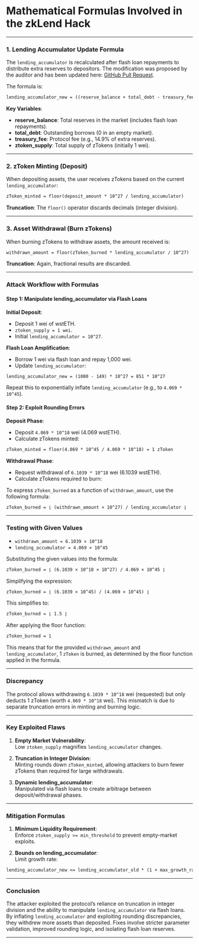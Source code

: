


# Mathematical Formulas Involved in the zkLend Hack

---

### 1. Lending Accumulator Update Formula

The `lending_accumulator` is recalculated after flash loan repayments to distribute extra reserves to depositors. The modification was proposed by the auditor and has been updated here: [GitHub Pull Request](https://github.com/zkLend/zklend-v1-core/pull/33).

The formula is:

```markdown
lending_accumulator_new = ((reserve_balance + total_debt - treasury_fee) * 10^27) / ztoken_supply
```

**Key Variables**:

- **reserve_balance**: Total reserves in the market (includes flash loan repayments).
- **total_debt**: Outstanding borrows (0 in an empty market).
- **treasury_fee**: Protocol fee (e.g., 14.9% of extra reserves).
- **ztoken_supply**: Total supply of zTokens (initially 1 wei).

---

### 2. **zToken Minting (Deposit)**

When depositing assets, the user receives zTokens based on the current `lending_accumulator`:

```markdown
zToken_minted = floor(deposit_amount * 10^27 / lending_accumulator)
```

**Truncation**: The `floor()` operator discards decimals (integer division).

---

### 3. **Asset Withdrawal (Burn zTokens)**

When burning zTokens to withdraw assets, the amount received is:

```markdown
withdrawn_amount = floor(zToken_burned * lending_accumulator / 10^27)
```

**Truncation**: Again, fractional results are discarded.

---

### Attack Workflow with Formulas

#### **Step 1: Manipulate lending_accumulator via Flash Loans**

**Initial Deposit**:

- Deposit 1 wei of wstETH.
- `ztoken_supply = 1 wei`.
- Initial `lending_accumulator = 10^27`.

**Flash Loan Amplification**:

- Borrow 1 wei via flash loan and repay 1,000 wei.
- Update `lending_accumulator`:

```markdown
lending_accumulator_new = (1000 - 149) * 10^27 = 851 * 10^27
```

Repeat this to exponentially inflate `lending_accumulator` (e.g., to `4.069 * 10^45`).

#### **Step 2: Exploit Rounding Errors**

**Deposit Phase**:

- Deposit `4.069 * 10^18` wei (4.069 wstETH).
- Calculate zTokens minted:

```markdown
zToken_minted = floor(4.069 * 10^45 / 4.069 * 10^18) = 1 zToken
```

**Withdrawal Phase**:

- Request withdrawal of `6.1039 * 10^18` wei (6.1039 wstETH).
- Calculate zTokens required to burn:

To express `zToken_burned` as a function of `withdrawn_amount`, use the following formula:

```markdown
zToken_burned = ⌊ (withdrawn_amount × 10^27) / lending_accumulator ⌋
```

---

### Testing with Given Values

- `withdrawn_amount = 6.1039 × 10^18`
- `lending_accumulator = 4.069 × 10^45`

Substituting the given values into the formula:

```markdown
zToken_burned = ⌊ (6.1039 × 10^18 × 10^27) / 4.069 × 10^45 ⌋
```

Simplifying the expression:

```markdown
zToken_burned = ⌊ (6.1039 × 10^45) / (4.069 × 10^45) ⌋
```

This simplifies to:

```markdown
zToken_burned = ⌊ 1.5 ⌋
```

After applying the floor function:

```markdown
zToken_burned = 1
```

This means that for the provided `withdrawn_amount` and `lending_accumulator`, 1 `zToken` is burned, as determined by the floor function applied in the formula.

---

### **Discrepancy**

The protocol allows withdrawing `6.1039 * 10^18` wei (requested) but only deducts 1 zToken (worth `4.069 * 10^18` wei). This mismatch is due to separate truncation errors in minting and burning logic.

---

### Key Exploited Flaws

1. **Empty Market Vulnerability**:  
   Low `ztoken_supply` magnifies `lending_accumulator` changes.

2. **Truncation in Integer Division**:  
   Minting rounds down `zToken_minted`, allowing attackers to burn fewer zTokens than required for large withdrawals.

3. **Dynamic lending_accumulator**:  
   Manipulated via flash loans to create arbitrage between deposit/withdrawal phases.

---

### Mitigation Formulas

1. **Minimum Liquidity Requirement**:  
   Enforce `ztoken_supply >= min_threshold` to prevent empty-market exploits.

2. **Bounds on lending_accumulator**:  
   Limit growth rate:

```markdown
lending_accumulator_new <= lending_accumulator_old * (1 + max_growth_rate)
```

---

### Conclusion

The attacker exploited the protocol’s reliance on truncation in integer division and the ability to manipulate `lending_accumulator` via flash loans. By inflating `lending_accumulator` and exploiting rounding discrepancies, they withdrew more assets than deposited. Fixes involve stricter parameter validation, improved rounding logic, and isolating flash loan reserves.

---
```


